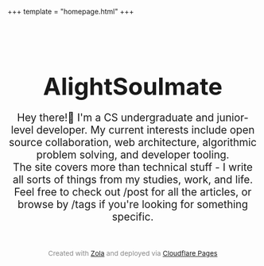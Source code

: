 +++
template = "homepage.html"
+++

<style>
.homepage-hero {
    text-align: center;
    padding: 2rem 0;
}

.homepage-hero-title {
    font-size: 3rem;
    margin-bottom: 1rem;
}

.homepage-hero-subtitle {
    font-size: 1.3rem;
    margin-bottom: 1rem;
}

</style>

<div class="homepage-hero">
    <h1 class="homepage-hero-title">AlightSoulmate</h1>
    <p class="homepage-hero-subtitle">Hey there!👋 I'm a CS undergraduate and junior-level developer. My current interests include open source collaboration, web architecture, algorithmic problem solving, and developer tooling.<br/>
    The site covers more than technical stuff - I write all sorts of things from my studies, work, and life. Feel free to check out /post for all the articles, or browse by /tags if you're looking for something specific.</p>
</div>

<!-- # Pinned

- none  -->

<footer style="text-align: center; font-size: 0.85rem; color: #888; padding: 5px 0;">
  Created with <a href="https://www.getzola.org/" target="_blank">Zola</a> and deployed via <a href="https://www.cloudflare.com/" target="_blank">Cloudflare Pages</a>
</footer>
